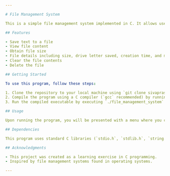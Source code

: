 ```yaml
---

# File Management System

This is a simple file management system implemented in C. It allows users to perform various operations on a text file such as saving text to a file, viewing file content, obtaining file size, getting file details, clearing the file, and deleting the file.

## Features

- Save text to a file
- View file content
- Obtain file size
- File details including size, drive letter saved, creation time, and modification time
- Clear the file contents
- Delete the file

## Getting Started

To use this program, follow these steps:

1. Clone the repository to your local machine using `git clone sivaprasanth2221/File-Management-System-using-c`
2. Compile the program using a C compiler (`gcc` recommended) by running `gcc file_management_system.c -o file_management_system`
3. Run the compiled executable by executing `./file_management_system` (on Unix/Linux) or `file_management_system.exe` (on Windows)

## Usage

Upon running the program, you will be presented with a menu where you can choose various options to perform operations on a text file. Follow the on-screen instructions to navigate through the menu and perform actions.

## Dependencies

This program uses standard C libraries (`stdio.h`, `stdlib.h`, `string.h`, `time.h`, `sys/stat.h`, `errno.h`) and is compatible with most C compilers.

## Acknowledgments

- This project was created as a learning exercise in C programming.
- Inspired by file management systems found in operating systems.

---
```

